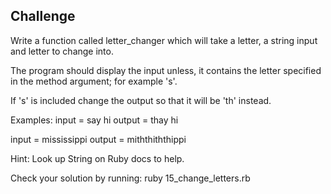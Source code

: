## Challenge
Write a function called letter_changer which will take a letter, a string 
input and letter to change into.

The program should display the input unless, it contains 
the letter specified in the method argument; for example 's'.

If 's' is included change the output so that it will be 'th' instead.

Examples:
input = say hi
output = thay hi

input = mississippi
output = miththiththippi

Hint:
Look up String on Ruby docs to help.

Check your solution by running:
ruby 15_change_letters.rb
